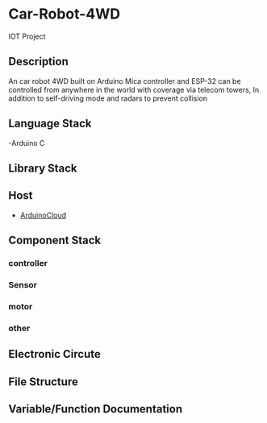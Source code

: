 # Car-Robot-4WD

IOT Project

## Description

An car robot 4WD built on Arduino Mica controller and ESP-32 can be controlled from anywhere in the world with coverage via telecom towers, In addition to self-driving mode and radars to prevent collision

## Language Stack
  -Arduino C


## Library Stack



## Host

- [ArduinoCloud](https://cloud.arduino.cc/)

## Component Stack

### controller
### Sensor
### motor
### other



## Electronic Circute


## File Structure



## Variable/Function Documentation


